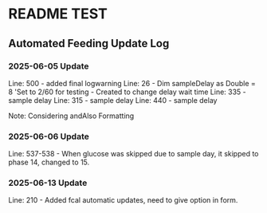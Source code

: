 # README TEST

## Automated Feeding Update Log

### 2025-06-05 Update

Line: 500 
    - added final logwarning
Line: 26
    - Dim sampleDelay as Double = 8 'Set to 2/60 for testing 
    - Created to change delay wait time
Line: 335 - sample delay
Line: 315 - sample delay
Line: 440 - sample delay

Note: Considering andAlso Formatting


### 2025-06-06 Update

Line: 537-538
    - When glucose was skipped due to sample day, it skipped to phase 14, changed to 15.

### 2025-06-13 Update

Line: 210
    - Added fcal automatic updates, need to give option in form.

